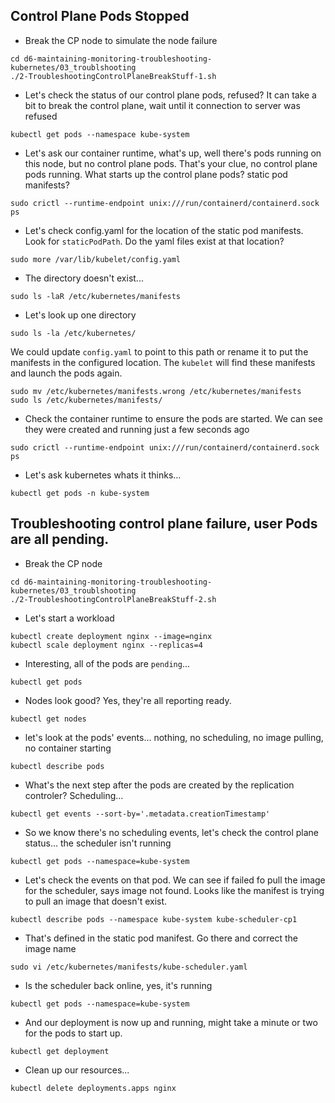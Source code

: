 ## Control Plane Pods Stopped
- Break the CP node to simulate the node failure
```
cd d6-maintaining-monitoring-troubleshooting-kubernetes/03_troublshooting
./2-TroubleshootingControlPlaneBreakStuff-1.sh
```

- Let's check the status of our control plane pods, refused?
It can take a bit to break the control plane, wait until it connection to server was refused
```
kubectl get pods --namespace kube-system
```

- Let's ask our container runtime, what's up, well there's pods running on this node, but no control plane pods.
That's your clue, no control plane pods running. What starts up the control plane pods? static pod manifests?
```
sudo crictl --runtime-endpoint unix:///run/containerd/containerd.sock ps
```

- Let's check config.yaml for the location of the static pod manifests.
Look for `staticPodPath`.
Do the yaml files exist at that location?
```
sudo more /var/lib/kubelet/config.yaml
```

- The directory doesn't exist...
```
sudo ls -laR /etc/kubernetes/manifests
````

- Let's look up one directory
```
sudo ls -la /etc/kubernetes/
```

We could update `config.yaml` to point to this path or rename it to put the manifests in the configured location.
The `kubelet` will find these manifests and launch the pods again.
```
sudo mv /etc/kubernetes/manifests.wrong /etc/kubernetes/manifests
sudo ls /etc/kubernetes/manifests/
```

- Check the container runtime to ensure the pods are started. We can see they were created and running just a few seconds ago
```
sudo crictl --runtime-endpoint unix:///run/containerd/containerd.sock ps
```

- Let's ask kubernetes whats it thinks...
```
kubectl get pods -n kube-system 
```


## Troubleshooting control plane failure, user Pods are all pending.
- Break the CP node
```
cd d6-maintaining-monitoring-troubleshooting-kubernetes/03_troublshooting
./2-TroubleshootingControlPlaneBreakStuff-2.sh
```

- Let's start a workload
```
kubectl create deployment nginx --image=nginx
kubectl scale deployment nginx --replicas=4
```

- Interesting, all of the pods are `pending`...
```
kubectl get pods 
```

- Nodes look good? Yes, they're all reporting ready.
```
kubectl get nodes
```

- let's look at the pods' events...<none> nothing, no scheduling, no image pulling, no container starting
```
kubectl describe pods 
```

- What's the next step after the pods are created by the replication controler? Scheduling...
```
kubectl get events --sort-by='.metadata.creationTimestamp'
```

- So we know there's no scheduling events, let's check the control plane status... the scheduler isn't running
```
kubectl get pods --namespace=kube-system
```

- Let's check the events on that pod. We can see if failed fo pull the image for the scheduler, says image not found.
Looks like the manifest is trying to pull an image that doesn't exist.
```
kubectl describe pods --namespace kube-system kube-scheduler-cp1
```

- That's defined in the static pod manifest. Go there and correct the image name
```
sudo vi /etc/kubernetes/manifests/kube-scheduler.yaml
```

- Is the scheduler back online, yes, it's running 
```
kubectl get pods --namespace=kube-system
```

- And our deployment is now up and running, might take a minute or two for the pods to start up.
```
kubectl get deployment
```

- Clean up our resources...
```
kubectl delete deployments.apps nginx 
```
